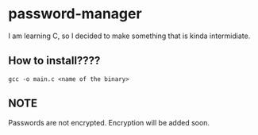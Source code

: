 # password-manager

I am learning C, so I decided to make something that is kinda intermidiate.

## How to install????
```shell
gcc -o main.c <name of the binary>
```

## NOTE
Passwords are not encrypted. 
Encryption will be added soon.

